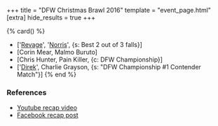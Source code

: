 +++
title = "DFW Christmas Brawl 2016"
template = "event_page.html"
[extra]
hide_results = true
+++

{% card() %}
- ['[Revage](@/w/rafael-kid.md)', '[Norris](@/w/isnorr.md)', {s: Best 2 out of 3 falls}]
- [Corin Mear, Malmo Buruto]
- [Chris Hunter, Pain Killer, {c: DFW Championship}]
- ['[Direk](@/w/direk.md)', Charlie Grayson, {s: "DFW Championship #1 Contender Match"}]
{% end %}



### References

* [Youtube recap video](https://www.youtube.com/watch?v=2Z6laO3Fq8E)
* [Facebook recap post](https://www.facebook.com/DreamFactoryWrestling/posts/pfbid0XEhCbdnXJ3jhNtkPryh2yXvpVufw2Pp9KzW3CzotnQRLHbZzbr5yryBq8QUXhwypl)
